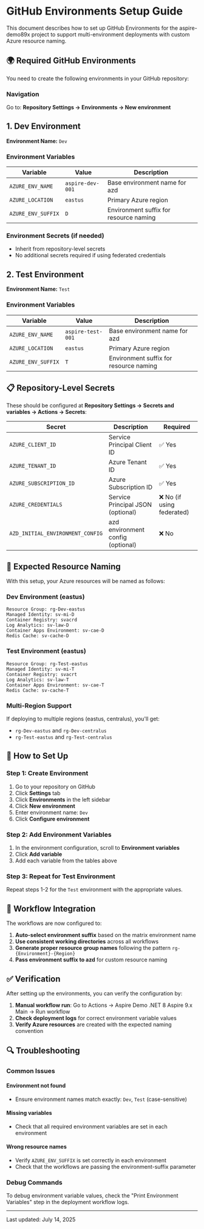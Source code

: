# GitHub Environments Setup Guide

This document describes how to set up GitHub Environments for the aspire-demo89x project to support multi-environment deployments with custom Azure resource naming.

## 🌍 Required GitHub Environments

You need to create the following environments in your GitHub repository:

### Navigation

Go to: **Repository Settings → Environments → New environment**

## 1. Dev Environment

**Environment Name:** `Dev`

### Environment Variables

| Variable           | Value            | Description                            |
| ------------------ | ---------------- | -------------------------------------- |
| `AZURE_ENV_NAME`   | `aspire-dev-001` | Base environment name for azd          |
| `AZURE_LOCATION`   | `eastus`         | Primary Azure region                   |
| `AZURE_ENV_SUFFIX` | `D`              | Environment suffix for resource naming |

### Environment Secrets (if needed)

- Inherit from repository-level secrets
- No additional secrets required if using federated credentials

## 2. Test Environment

**Environment Name:** `Test`

### Environment Variables

| Variable           | Value             | Description                            |
| ------------------ | ----------------- | -------------------------------------- |
| `AZURE_ENV_NAME`   | `aspire-test-001` | Base environment name for azd          |
| `AZURE_LOCATION`   | `eastus`          | Primary Azure region                   |
| `AZURE_ENV_SUFFIX` | `T`               | Environment suffix for resource naming |

## 📋 Repository-Level Secrets

These should be configured at **Repository Settings → Secrets and variables → Actions → Secrets**:

| Secret                           | Description                       | Required                   |
| -------------------------------- | --------------------------------- | -------------------------- |
| `AZURE_CLIENT_ID`                | Service Principal Client ID       | ✅ Yes                     |
| `AZURE_TENANT_ID`                | Azure Tenant ID                   | ✅ Yes                     |
| `AZURE_SUBSCRIPTION_ID`          | Azure Subscription ID             | ✅ Yes                     |
| `AZURE_CREDENTIALS`              | Service Principal JSON (optional) | ❌ No (if using federated) |
| `AZD_INITIAL_ENVIRONMENT_CONFIG` | azd environment config (optional) | ❌ No                      |

## 🎯 Expected Resource Naming

With this setup, your Azure resources will be named as follows:

### Dev Environment (eastus)

```text
Resource Group: rg-Dev-eastus
Managed Identity: sv-mi-D
Container Registry: svacrd
Log Analytics: sv-law-D
Container Apps Environment: sv-cae-D
Redis Cache: sv-cache-D
```

### Test Environment (eastus)

```text
Resource Group: rg-Test-eastus
Managed Identity: sv-mi-T
Container Registry: svacrt
Log Analytics: sv-law-T
Container Apps Environment: sv-cae-T
Redis Cache: sv-cache-T
```

### Multi-Region Support

If deploying to multiple regions (eastus, centralus), you'll get:

- `rg-Dev-eastus` and `rg-Dev-centralus`
- `rg-Test-eastus` and `rg-Test-centralus`

## 🔧 How to Set Up

### Step 1: Create Environment

1. Go to your repository on GitHub
2. Click **Settings** tab
3. Click **Environments** in the left sidebar
4. Click **New environment**
5. Enter environment name: `Dev`
6. Click **Configure environment**

### Step 2: Add Environment Variables

1. In the environment configuration, scroll to **Environment variables**
2. Click **Add variable**
3. Add each variable from the tables above

### Step 3: Repeat for Test Environment

Repeat steps 1-2 for the `Test` environment with the appropriate values.

## 🚀 Workflow Integration

The workflows are now configured to:

1. **Auto-select environment suffix** based on the matrix environment name
2. **Use consistent working directories** across all workflows
3. **Generate proper resource group names** following the pattern `rg-{Environment}-{Region}`
4. **Pass environment suffix to azd** for custom resource naming

## ✅ Verification

After setting up the environments, you can verify the configuration by:

1. **Manual workflow run**: Go to Actions → Aspire Demo .NET 8 Aspire 9.x Main → Run workflow
2. **Check deployment logs** for correct environment variable values
3. **Verify Azure resources** are created with the expected naming convention

## 🔍 Troubleshooting

### Common Issues

#### Environment not found

- Ensure environment names match exactly: `Dev`, `Test` (case-sensitive)

#### Missing variables

- Check that all required environment variables are set in each environment

#### Wrong resource names

- Verify `AZURE_ENV_SUFFIX` is set correctly in each environment
- Check that the workflows are passing the environment-suffix parameter

### Debug Commands

To debug environment variable values, check the "Print Environment Variables" step in the deployment workflow logs.

---

Last updated: July 14, 2025

